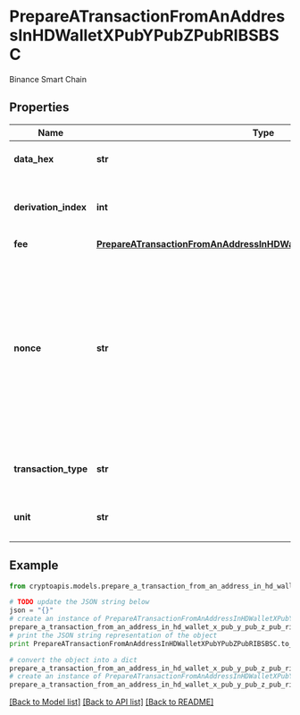 # PrepareATransactionFromAnAddressInHDWalletXPubYPubZPubRIBSBSC

Binance Smart Chain

## Properties
Name | Type | Description | Notes
------------ | ------------- | ------------- | -------------
**data_hex** | **str** | Representation of the data in hex value | 
**derivation_index** | **int** | Representation of the derivation index of the xpub address | 
**fee** | [**PrepareATransactionFromAnAddressInHDWalletXPubYPubZPubRIBSBSCFee**](PrepareATransactionFromAnAddressInHDWalletXPubYPubZPubRIBSBSCFee.md) |  | 
**nonce** | **str** | Represents the sequential running number for an address, starting from 0 for the first transaction. E.g., if the nonce of a transaction is 10, it would be the 11th transaction sent from the sender&#39;s address. | 
**transaction_type** | **str** | Representation of the transaction type | 
**unit** | **str** | Represents the unit of the amount to be sent. | 

## Example

```python
from cryptoapis.models.prepare_a_transaction_from_an_address_in_hd_wallet_x_pub_y_pub_z_pub_ribsbsc import PrepareATransactionFromAnAddressInHDWalletXPubYPubZPubRIBSBSC

# TODO update the JSON string below
json = "{}"
# create an instance of PrepareATransactionFromAnAddressInHDWalletXPubYPubZPubRIBSBSC from a JSON string
prepare_a_transaction_from_an_address_in_hd_wallet_x_pub_y_pub_z_pub_ribsbsc_instance = PrepareATransactionFromAnAddressInHDWalletXPubYPubZPubRIBSBSC.from_json(json)
# print the JSON string representation of the object
print PrepareATransactionFromAnAddressInHDWalletXPubYPubZPubRIBSBSC.to_json()

# convert the object into a dict
prepare_a_transaction_from_an_address_in_hd_wallet_x_pub_y_pub_z_pub_ribsbsc_dict = prepare_a_transaction_from_an_address_in_hd_wallet_x_pub_y_pub_z_pub_ribsbsc_instance.to_dict()
# create an instance of PrepareATransactionFromAnAddressInHDWalletXPubYPubZPubRIBSBSC from a dict
prepare_a_transaction_from_an_address_in_hd_wallet_x_pub_y_pub_z_pub_ribsbsc_form_dict = prepare_a_transaction_from_an_address_in_hd_wallet_x_pub_y_pub_z_pub_ribsbsc.from_dict(prepare_a_transaction_from_an_address_in_hd_wallet_x_pub_y_pub_z_pub_ribsbsc_dict)
```
[[Back to Model list]](../README.md#documentation-for-models) [[Back to API list]](../README.md#documentation-for-api-endpoints) [[Back to README]](../README.md)


